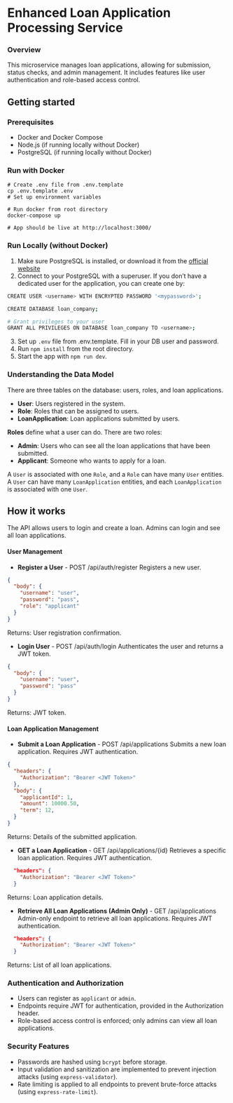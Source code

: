 # Enhanced Loan Application Processing Service

### Overview
This microservice manages loan applications, allowing for submission, status checks, and admin management. It includes features like user authentication and role-based access control.

## Getting started
### Prerequisites
- Docker and Docker Compose
- Node.js (if running locally without Docker)
- PostgreSQL (if running locally without Docker)

### Run with Docker
```
# Create .env file from .env.template
cp .env.template .env
# Set up environment variables

# Run docker from root directory
docker-compose up

# App should be live at http://localhost:3000/
```

### Run Locally (without Docker)
1. Make sure PostgreSQL is installed, or download it from the [official website](https://www.postgresql.org/download/)
2. Connect to your PostgreSQL with a superuser. If you don’t have a dedicated user for the application, you can create one by:
```bash
CREATE USER <username> WITH ENCRYPTED PASSWORD '<mypassword>';

CREATE DATABASE loan_company;

# Grant privileges to your user
GRANT ALL PRIVILEGES ON DATABASE loan_company TO <username>;
```
3. Set up `.env` file from .env.template. Fill in your DB user and password.
4. Run `npm install` from the root directory.
5. Start the app with `npm run dev`.

### Understanding the Data Model
There are three tables on the database: users, roles, and loan applications.
- **User**: Users registered in the system.
- **Role**: Roles that can be assigned to users.
- **LoanApplication**: Loan applications submitted by users.

**Roles** define what a user can do. There are two roles:
- **Admin**: Users who can see all the loan applications that have been submitted.
- **Applicant**: Someone who wants to apply for a loan.

A `User` is associated with one `Role`, and a `Role` can have many `User` entities.
A `User` can have many `LoanApplication` entities, and each `LoanApplication` is associated with one `User`.

## How it works
The API allows users to login and create a loan. Admins can login and see all loan applications.

#### User Management

- **Register a User** - POST /api/auth/register
Registers a new user.
```json
{
  "body": {
    "username": "user",
    "password": "pass",
    "role": "applicant"
  }
}
```
Returns: User registration confirmation.

- **Login User** - POST /api/auth/login
Authenticates the user and returns a JWT token.
```json
{
  "body": {
    "username": "user",
    "password": "pass"
  }
}
```
Returns: JWT token.

#### Loan Application Management
- **Submit a Loan Application** - POST /api/applications
Submits a new loan application. Requires JWT authentication.
```json
{
  "headers": {
    "Authorization": "Bearer <JWT Token>"
  },
  "body": {
    "applicantId": 1,
    "amount": 10000.50,
    "term": 12,
  }
}
```
Returns: Details of the submitted application.

- **GET a Loan Application** - GET /api/applications/{id}
Retrieves a specific loan application. Requires JWT authentication.
```json
  "headers": {
    "Authorization": "Bearer <JWT Token>"
  }
```
Returns: Loan application details.

- **Retrieve All Loan Applications (Admin Only)** - GET /api/applications
Admin-only endpoint to retrieve all loan applications. Requires JWT authentication.
```json
  "headers": {
    "Authorization": "Bearer <JWT Token>"
  }
```
Returns: List of all loan applications.

### Authentication and Authorization
- Users can register as `applicant` or `admin`.
- Endpoints require JWT for authentication, provided in the Authorization header.
- Role-based access control is enforced; only admins can view all loan applications.

### Security Features
- Passwords are hashed using `bcrypt` before storage.
- Input validation and sanitization are implemented to prevent injection attacks (using `express-validator`).
- Rate limiting is applied to all endpoints to prevent brute-force attacks (using `express-rate-limit`).
